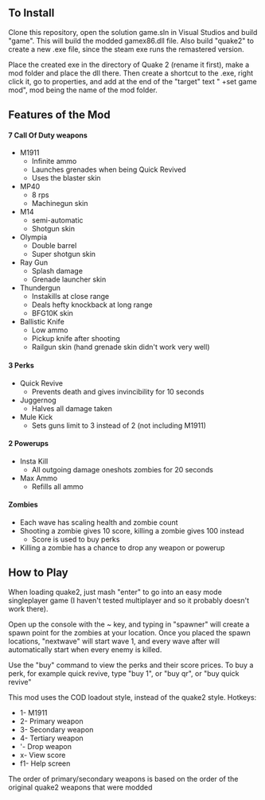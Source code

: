 ## To Install
Clone this repository, open the solution game.sln in Visual Studios and build "game". This will build the modded gamex86.dll file. Also build "quake2" to create a new .exe file, since the steam exe runs the remastered version.

Place the created exe in the directory of Quake 2 (rename it first), make a mod folder and place the dll there. 
Then create a shortcut to the .exe, right click it, go to properties, and add at the end of the "target" text " +set game mod", mod being the name of the mod folder.

## Features of the Mod
#### 7 Call Of Duty weapons
- M1911 
    - Infinite ammo
    - Launches grenades when being Quick Revived
    - Uses the blaster skin
- MP40
    - 8 rps
    - Machinegun skin
- M14
    - semi-automatic
    - Shotgun skin
- Olympia
    - Double barrel
    - Super shotgun skin
- Ray Gun
    - Splash damage
    - Grenade launcher skin
- Thundergun
    - Instakills at close range
    - Deals hefty knockback at long range
    - BFG10K skin
- Ballistic Knife
    - Low ammo
    - Pickup knife after shooting
    - Railgun skin (hand grenade skin didn't work very well)

#### 3 Perks
- Quick Revive
    - Prevents death and gives invincibility for 10 seconds
- Juggernog
    - Halves all damage taken
- Mule Kick
    - Sets guns limit to 3 instead of 2 (not including M1911)

#### 2 Powerups
- Insta Kill
    - All outgoing damage oneshots zombies for 20 seconds
- Max Ammo
    - Refills all ammo

#### Zombies
- Each wave has scaling health and zombie count
- Shooting a zombie gives 10 score, killing a zombie gives 100 instead
    - Score is used to buy perks
- Killing a zombie has a chance to drop any weapon or powerup

## How to Play
When loading quake2, just mash "enter" to go into an easy mode singleplayer game (I haven't tested multiplayer and so it probably doesn't work there).

Open up the console with the ~ key, and typing in "spawner" will create a spawn point for the zombies at your location. Once you placed the spawn locations, "nextwave" will start wave 1, and every wave after will automatically start when every enemy is killed.

Use the "buy" command to view the perks and their score prices. To buy a perk, for example quick revive, type "buy 1", or "buy qr", or "buy quick revive"

This mod uses the COD loadout style, instead of the quake2 style. Hotkeys:
* 1- M1911
* 2- Primary weapon
* 3- Secondary weapon
* 4- Tertiary weapon
* '- Drop weapon
* x- View score
* f1- Help screen

The order of primary/secondary weapons is based on the order of the original quake2 weapons that were modded

